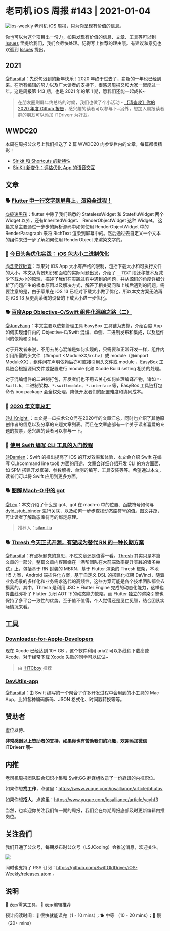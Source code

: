 # 老司机 iOS 周报 #143 | 2021-01-04

![ios-weekly](https://github.com/SwiftOldDriver/iOS-Weekly/blob/master/assets/ios-weekly.png?raw=true)
老司机 iOS 周报，只为你呈现有价值的信息。

你也可以为这个项目出一份力，如果发现有价值的信息、文章、工具等可以到 [Issues](https://github.com/SwiftOldDriver/iOS-Weekly/issues) 里提给我们，我们会尽快处理。记得写上推荐的理由哦。有建议和意见也欢迎到 [Issues](https://github.com/SwiftOldDriver/iOS-Weekly/issues) 提出。

## 2021

[@Parsifal](https://github.com/ParsifalC)：先说句迟到的新年快乐！2020 年终于过去了，崭新的一年也已经到来。在所有编辑的努力以及广大读者的支持下，很感恩周报又和大家一起度过一年。这是周报第 143 期，也是 2021 年的第 1 期，愿我们还能一起成长~

> 在朋友圈刷屏年终总结的时候，我们也做了个小活动 - [【请查收】你的 2020 年度 Github 报告](https://mp.weixin.qq.com/s/eBw4gS6-Y8ZYNReF3pbHng)，感兴趣的读者可以参与下~另外，想加入周报读者群的朋友可以添加 iTDriverr 为好友。

## WWDC20

本周在周报公众号上我们推送了 2 篇 WWDC20 内参专栏内的文章，每篇都很精彩！

- [Sirikit 和 Shortcuts 的新特性](https://mp.weixin.qq.com/s/gw35JpL_JhGXIjVybxNM3Q)
- [SiriKit 新变化：评估优化 App 的语音交互](https://mp.weixin.qq.com/s/U9dgIg-cJn0kAWI4Uj7V7A)

## 文章

### 🐕 [Flutter 中一行文字到屏幕上，渲染全过程！](https://mp.weixin.qq.com/s/RAM3GbJ_vjnC_JcgNrFKtg)

[@极速男孩](https://github.com/ztlyyznf001)：flutter 中除了我们熟悉的 StatelessWidget 和 StatefluWidget 两个 Widget 以外，还有InheritedWidget、 RenderObjectWidget 这种 Widget。 这篇文章主要通过一步步的解析源码中如何使用 RenderObjectWidget 中的 RenderParagraph 来将 RichText 渲染到屏幕中的。然后通过去自定义一个文本的组件来进一步了解如何使用 RenderObject 来渲染文字的。

### 🐢 [今日头条优化实践： iOS 包大小二进制优化](https://mp.weixin.qq.com/s/TnqAqpmuXsGFfpcSUqZ9GQ)

[@含笑饮砒霜](https://weibo.com/chinafishnews/)：苹果对 iOS App 大小有严格的限制，包括下载大小和可执行文件的大小。本文从背景知识和面临的实际问题出发，介绍了 `__TEXT` 段迁移技术及减少下载大小的原理，描述了我们在实践过程中遇到的问题，并从源码的角度详细分析了问题产生的根本原因以及解决方式，解答了相关疑问和上线后遇到的问题。需要注意的是，由于苹果在 iOS 13 已经对下载大小做了优化，所以本文方案无法再对 iOS 13 及更高系统的设备的下载大小进一步优化。

### 🐕 [百度App Objective-C/Swift 组件化混编之路（二）](https://mp.weixin.qq.com/s/xA3g0GdNvfKNgfvG6imEvw)

[@JonyFang](https://github.com/JonyFang)：本文主要以依赖管理工具 EasyBox 工具链为支撑，介绍百度 App 如何实现组件内的 Objective-C/Swift 混编、单侧、二进制发布和集成，以及组件间的依赖和引用。

对于开发者来说，不用去关心混编是如何实现的，只需要和正常开发一样，组件内引用所需的头文件（#import <ModuleXX/xx.h>）或 module（@import ModuleXX），组件间在声明依赖后亦可直接引用头文件或 module ，EasyBox 工具链会根据源码文件或配置进行 module 化和 Xcode Build setting 相关的处理。

对于混编组件的二进制打包，开发者们也不用去关心如何处理编译产物，诸如 `*-Swift.h`、二进制架构、`*.swiftmodule`、`*.interface` 等，EasyBox 工具链打包命令 box package 会全权处理，降低开发者们的配置难度和协同成本。

### 🐎 [2020 年文章总汇](https://mp.weixin.qq.com/s/71z6vbkxjzk8SzJCmZeFlw)

[@J_Knight_](https://github.com/knightsj)：本文是一瓜技术公众号在2020年的文章汇总，同时也介绍了其他原创作者的信息以及分享的专题文章列表。而且在文章底部有一个关于读者喜爱的专题的投票，感兴趣的读者可以参与一下。

### 🐎 [使用 Swift 编写 CLI 工具的入门教程](https://mp.weixin.qq.com/s/V4IdsYUouKGr68ULyb88Qw)

[@Damien](https://github.com/ZengyiMa)：Swift 的推出提高了 iOS 的开发效率和体验，本文会介绍 Swift 在编写 CLI(command line tool) 方面的用途，文章会详细介绍开发 CLI 的方方面面，如 SPM 搭建开发框架、参数解析、单测的编写、工具安装等等。希望通过本文，读者们可以将 Swift 应用到更多方面。 

### 🐕 [图解 Mach-O 中的 got](https://www.jianshu.com/p/55d82172a9f8)

[@Leo](https://github.com/leomobiledeveloper)：本文介绍了什么是 got、got 在 mach-o 中的位置、函数符号如何与 dyld_stub_binder 进行关联，以及如何一步步查找动态库符号的值。图文并茂，可让读者了解动态库符号的绑定原理。

> 推荐人：[silan-liu](https://github.com/silan-liu)

### 🐕 [Thresh 今天正式开源，有望成为替代 RN 的一种长期方案](https://mp.weixin.qq.com/s/E2lhodazRZRVPUGafY92xA)

[@Parsifal](https://github.com/ParsifalC)：有点标题党的意思，不过文章还是值得一看。[Thresh](https://github.com/ymm-tech/thresh) 其实只是本篇文章的一部分，整篇文章内容围绕在「满帮团队在大前端效率提升实践的诸多尝试」上，包括基于 RN 封装的 MBRN，基于 Flutter 渲染的 Thresh 框架，本地 H5 方案，Android 端插件化方案，基于自定义 DSL 的搭建化框架 DaVinci，随着业务场景的多样化和业务需求迭代的高频性，这些方案可能是各个技术团队都会去摸索的。其中，Thresh 是利用 JSC + Flutter Engine 完成的动态化能力，这样也算曲线弥补了 Flutter 关闭 AOT 下的动态能力缺陷，而 Flutter 独立的渲染引擎也保持了多平台一致性的优势。至于值不值得，个人觉得还是见仁见智，结合团队实际情况来看。

## 工具

### [Downloader-for-Apple-Developers](https://github.com/vineetchoudhary/Downloader-for-Apple-Developers)

现在 Xcode 已经达到 10+ GB ，这个软件利用 aria2 可以多线程下载高速 Xcode，对于经常下载 Xcode 失败的同学可以试试~

> 由 [iHTCboy](https://github.com/iHTCboy) 推荐

### [DevUtils-app](https://github.com/DevUtilsApp/DevUtils-app)

[@Parsifal](https://github.com/ParsifalC)：由 Swift 编写的一个聚合了许多开发过程中会用到的小工具的 Mac App，比如各种编码解码、JSON 格式化、时间戳转换等等。

## 赞助者

虚位以待..

**非常感谢以上赞助者的支持，如果你也有赞助我们的兴趣，欢迎添加微信 iTDriverr 哦~**

## 内推

老司机周报团队联合知识小集和 SwiftGG 翻译组收录了一份靠谱的内推职位。

如果你想**找工作**，点这里：https://www.yuque.com/iosalliance/article/bhutav

如果你想**招人**，点这里：https://www.yuque.com/iosalliance/article/ycyhf3

当然，也欢迎你关注我们每一期的周报，我们会在每期周报底部及时更新编辑内推岗位。

## 关注我们

我们开通了公众号，每期发布时公众号（LSJCoding）会推送消息，欢迎关注。

![](https://github.com/SwiftOldDriver/iOS-Weekly/blob/master/assets/qrcode_for_wechat.jpg?raw=true)

同时也支持了 RSS 订阅：https://github.com/SwiftOldDriver/iOS-Weekly/releases.atom 。

## 说明

🚧 表示需某工具，🌟 表示编辑推荐

预计阅读时间：🐎 很快就能读完（1 - 10 mins）；🐕 中等 （10 - 20 mins）；🐢 慢（20+ mins）
